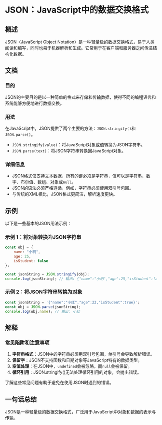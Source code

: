 <!--
Meta Description: # JSON：JavaScript中的数据交换格式 ## 概述 JSON（JavaScript Object Notation）是一种轻量级的数据交换格式，易于人类阅读和编写，同时也易于机器解析和生成。它常用于在客户端和服务器之间传递结构化数据。 ## 文档 ### 目的 JSON的主要目的是以一种...
Meta Keywords: json, stringify, const, obj, name
-->

# JSON：JavaScript中的数据交换格式

## 概述
JSON（JavaScript Object Notation）是一种轻量级的数据交换格式，易于人类阅读和编写，同时也易于机器解析和生成。它常用于在客户端和服务器之间传递结构化数据。

## 文档
### 目的
JSON的主要目的是以一种简单的格式来存储和传输数据，使得不同的编程语言和系统能够方便地进行数据交换。

### 用法
在JavaScript中，JSON提供了两个主要的方法：`JSON.stringify()`和`JSON.parse()`。

- `JSON.stringify(value)`：将JavaScript对象或值转换为JSON字符串。
- `JSON.parse(text)`：将JSON字符串转换回JavaScript对象。

### 详细信息
- JSON格式仅支持文本数据，所有的键必须是字符串，值可以是字符串、数字、布尔值、数组、对象或`null`。
- JSON的语法必须严格遵循，例如，字符串必须使用双引号包围。
- 与传统的XML相比，JSON格式更简洁，解析速度更快。

## 示例
以下是一些基本的JSON用法示例：

### 示例 1：将对象转换为JSON字符串
```javascript
const obj = {
    name: "小明",
    age: 25,
    isStudent: false
};

const jsonString = JSON.stringify(obj);
console.log(jsonString); // 输出: {"name":"小明","age":25,"isStudent":false}
```

### 示例 2：将JSON字符串转换为对象
```javascript
const jsonString = '{"name":"小红","age":22,"isStudent":true}';
const obj = JSON.parse(jsonString);
console.log(obj.name); // 输出: 小红
```

## 解释
### 常见陷阱和注意事项
1. **字符串格式**：JSON中的字符串必须用双引号包围，单引号会导致解析错误。
2. **保留字**：JSON不支持函数和日期对象等JavaScript特有的数据类型。
3. **空值处理**：在JSON中，`undefined`会被忽略，而`null`会被保留。
4. **循环引用**：JSON.stringify()无法处理循环引用的对象，会抛出错误。
   
了解这些常见问题有助于避免在使用JSON时遇到的错误。

## 一句话总结
JSON是一种轻量级的数据交换格式，广泛用于JavaScript中对象和数据的表示与传输。